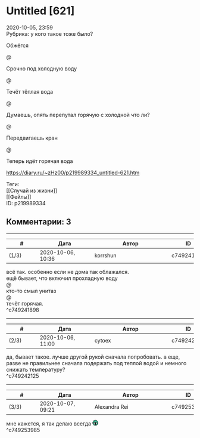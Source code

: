 Untitled [621]
==============

  
2020-10-05, 23:59  
 Рубрика: у кого такое тоже было?   
   
 Обжёгся   
   
 @   
   
 Срочно под холодную воду   
   
 @   
   
 Течёт тёплая вода   
   
 @   
   
 Думаешь, опять перепутал горячую с холодной что ли?   
   
 @   
   
 Передвигаешь кран   
   
 @   
   
 Теперь идёт горячая вода   
  
<https://diary.ru/~zHz00/p219989334_untitled-621.htm>  
  
Теги:  
[[Случай из жизни]]  
[[Фейлы]]  
ID: p219989334  


Комментарии: 3
--------------

  


---



|         #         |              Дата              |                     Автор                     |           ID           |
| --- | --- | --- | --- |
| (1/3) | 2020-10-06, 10:36 | korrshun | c749241898 |

  
 всё так. особенно если не дома так облажался.   
 ещё бывает, что включил прохладную воду   
 @   
 кто-то смыл унитаз   
 @   
 течёт горячая.   
 ^c749241898

---



|         #         |              Дата              |                     Автор                     |           ID           |
| --- | --- | --- | --- |
| (2/3) | 2020-10-06, 11:00 | cytoex | c749242125 |

  
 да, бывает такое. лучше другой рукой сначала попробовать. а еще, разве не правильнее сначала подержать под теплой водой и немного снижать температуру?   
 ^c749242125

---



|         #         |              Дата              |                     Автор                     |           ID           |
| --- | --- | --- | --- |
| (3/3) | 2020-10-07, 09:21 | Alexandra Rei | c749253985 |

  
  мне кажется, я так делаю всегда ![:gigi:](pics/1134.gif)    
 ^c749253985
